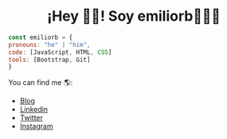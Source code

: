 <h1 align="center">¡Hey 👋🏼! Soy emiliorb🧑🏻‍💻</h1>

```js
const emiliorb = {
pronouns: "he" | "him",
code: [JavaScript, HTML, CSS]
tools: [Bootstrap, Git]
}
```

You can find me 🌎:
- [Blog](#)
- [Linkedin](https://www.linkedin.com/in/emilio-rodriguez-brice%C3%B1o-850a6a26a?lipi=urn%3Ali%3Apage%3Ad_flagship3_profile_view_base_contact_details%3Bt0ZWzvnPSQGNakHasZRCww%3D%3D)
- [Twitter](https://twitter.com/Emiliorb04)
- [Instagram](https://www.instagram.com/_emiliorb/)


